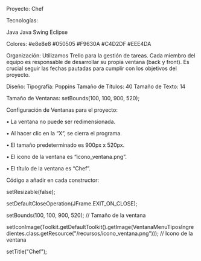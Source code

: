 Proyecto: Chef

Tecnologías:

Java
Java Swing
Eclipse

Colores:
#e8e8e8
#050505
#F9630A
#C4D2DF
#EEE4DA

Organización:
Utilizamos Trello para la gestión de tareas.
Cada miembro del equipo es responsable de desarrollar su propia ventana (back y front).
Es crucial seguir las fechas pautadas para cumplir con los objetivos del proyecto.

Diseño:
Tipografía: Poppins
Tamaño de Títulos: 40
Tamaño de Texto: 14

Tamaño de Ventanas:
setBounds(100, 100, 900, 520);

Configuración de Ventanas para el proyecto:

•	La ventana no puede ser redimensionada.

•	Al hacer clic en la “X”, se cierra el programa.

•	El tamaño predeterminado es 900px x 520px.

•	El icono de la ventana es “icono_ventana.png”.

•	El título de la ventana es “Chef”.

Código a añadir en cada constructor:

setResizable(false);

setDefaultCloseOperation(JFrame.EXIT_ON_CLOSE);

setBounds(100, 100, 900, 520); // Tamaño de la ventana

setIconImage(Toolkit.getDefaultToolkit().getImage(VentanaMenuTiposIngredientes.class.getResource("/recursos/icono_ventana.png"))); // Icono de la ventana

setTitle("Chef");

